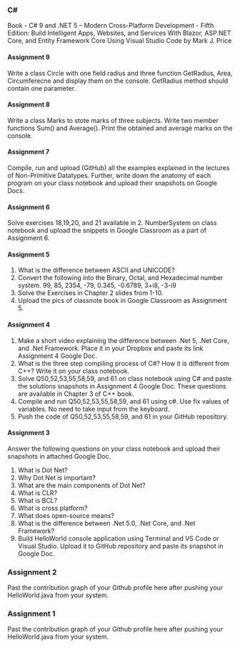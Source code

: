### C#
Book  - C# 9 and .NET 5 – Modern Cross-Platform Development - Fifth Edition: Build Intelligent Apps, Websites, and Services With Blazor, ASP.NET Core, and Entity Framework Core Using Visual Studio Code
by Mark J. Price


#### Assignment 9
Write a class Circle with one field radius and three function GetRadius, Area, Circumferecne and display them on the console. GetRadius method should contain one parameter.

#### Assignment 8
Write a class Marks to stote marks of three subjects. Write two member functions Sum() and Average(). Print the obtained and average marks on the console. 


#### Assignment 7
Compile, run and upload (GitHub) all the examples explained in the lectures of Non-Primitive Datatypes. Further, write down the anatomy of each program on your class notebook and upload their snapshots on Google Docs.

#### Assignment 6
Solve exercises 18,19,20, and 21 available in 2. NumberSystem on class notebook and upload the snippets in Google Classroom as a part of Assignment 6.

#### Assignment 5
1. What is the difference between ASCII and UNICODE?
2. Convert the following into the Binary, Octal, and Hexadecimal number system.
   99, 85, 2354, -79, 0.345, -0.6789, 3+i8, -3-i9
3. Solve the Exercises in Chapter 2 slides from 1-10.
4. Upload the pics of classnote book in Google Classroom as Assignment 5.

#### Assignment 4
1. Make a short video explaining the difference between .Net 5, .Net Core, and .Net Framework. Place it in your Dropbox and paste its link Assignment 4 Google Doc.
2. What is the three step compiling process of C#? How it is different from C++? Write it on your class notebook.
3. Solve Q50,52,53,55,58,59, and 61 on class notebook using C# and paste the solutions snapshots in Assignment 4 Google Doc. These questions are available in Chapter 3 of C++ book.
4. Compile and run Q50,52,53,55,58,59, and 61 using c#. Use fix values of variables. No need to take input from the keyboard.
5. Push the code of Q50,52,53,55,58,59, and 61 in your GitHub repository.

#### Assignment 3
Answer the following questions on your class notebook and upload their snapshots in attached Google Doc.
1. What is Dot Net?
2. Why Dot Net is important?
3. What are the main components of Dot Net?
4. What is CLR?
5. What is BCL?
6. What is cross platform?
7. What does open-source means?
8. What is the difference between .Net 5.0, .Net Core, and .Net Framework?
9. Build HelloWorld console application using Terminal and VS Code or Visual Studio. Upload it to GitHub repository and paste its snapshot in Google Doc.

### Assignment 2
Past the contribution graph of your Github profile here after pushing your HelloWorld.java from your system.

### Assignment 1
Past the contribution graph of your Github profile here after pushing your HelloWorld.java from your system.

